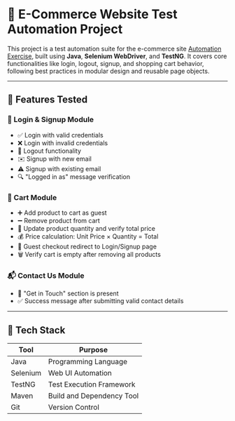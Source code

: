 # 🧪 E-Commerce Website Test Automation Project

This project is a test automation suite for the e-commerce site [Automation Exercise](https://automationexercise.com), built using **Java**, **Selenium WebDriver**, and **TestNG**. It covers core functionalities like login, logout, signup, and shopping cart behavior, following best practices in modular design and reusable page objects.

---

## 🚀 Features Tested

### 🔐 Login & Signup Module
- ✅ Login with valid credentials  
- ❌ Login with invalid credentials  
- 🔁 Logout functionality  
- ✉️ Signup with new email  
- ⚠️ Signup with existing email  
- 🔍 "Logged in as" message verification

### 🛒 Cart Module
- ➕ Add product to cart as guest  
- ➖ Remove product from cart  
- 🔁 Update product quantity and verify total price  
- 💰 Price calculation: Unit Price × Quantity = Total  
- 🚫 Guest checkout redirect to Login/Signup page  
- 🗑️ Verify cart is empty after removing all products

### 📬 Contact Us Module
- 🧾 "Get in Touch" section is present  
- ✅ Success message after submitting valid contact details

---

## 🔧 Tech Stack

| Tool        | Purpose                     |
|-------------|-----------------------------|
| Java        | Programming Language        |
| Selenium    | Web UI Automation           |
| TestNG      | Test Execution Framework    |
| Maven       | Build and Dependency Tool   |
| Git         | Version Control             |
